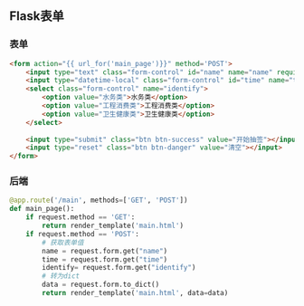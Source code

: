 <!--
 * @Description: 
 * @Version: 1.0
 * @Author: DaLao
 * @Email: dalao_li@163.com
 * @Date: 2022-01-17 06:34:26
 * @LastEditors: dalao
 * @LastEditTime: 2022-04-18 19:57:49
-->


## Flask表单


### 表单


```html
<form action="{{ url_for('main_page')}}" method='POST'>
    <input type="text" class="form-control" id="name" name="name" required />
    <input type="datetime-local" class="form-control" id="time" name="time" />
    <select class="form-control" name="identify">
        <option value="水务类">水务类</option>
        <option value="工程消费类">工程消费类</option>
        <option value="卫生健康类">卫生健康类</option>
    </select>
        
    <input type="submit" class="btn btn-success" value="开始抽签"></input>
    <input type="reset" class="btn btn-danger" value="清空"></input>
</form>
```



### 后端


```py
@app.route('/main', methods=['GET', 'POST'])
def main_page():
    if request.method == 'GET':
        return render_template('main.html')
    if request.method == 'POST':
        # 获取表单值
        name = request.form.get("name")
        time = request.form.get("time")
        identify= request.form.get("identify")
        # 转为dict
        data = request.form.to_dict()
        return render_template('main.html', data=data)
```
